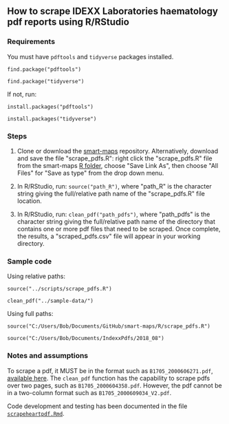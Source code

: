 ## How to scrape IDEXX Laboratories haematology pdf reports using R/RStudio

### Requirements

You must have `pdftools` and `tidyverse` packages installed.

`find.package("pdftools")`

`find.package("tidyverse")`

If not, run:

`install.packages("pdftools")`

`install.packages("tidyverse")`

### Steps

1.  Clone or download the [smart-maps](https://github.com/HealthHackAu2018/smart-maps) repository. Alternatively, download and save the file "scrape_pdfs.R": right click the "scrape_pdfs.R" file from the smart-maps [R folder](https://github.com/HealthHackAu2018/smart-maps/tree/master/R), choose "Save Link As", then choose "All Files" for "Save as type" from the drop down menu.

2. In R/RStudio, run: `source("path_R")`, where "path_R" is the character string giving the full/relative path name of the "scrape_pdfs.R" file location.

3. In R/RStudio, run: `clean_pdf("path_pdfs")`, where "path_pdfs" is the character string giving the full/relative path name of the directory that contains one or more pdf files that need to be scraped. Once complete, the results, a "scraped_pdfs.csv" file will appear in your working directory.

### Sample code

Using relative paths:

`source("../scripts/scrape_pdfs.R")`

`clean_pdf("../sample-data/")`

Using full paths:

`source("C:/Users/Bob/Documents/GitHub/smart-maps/R/scrape_pdfs.R")`

`source("C:/Users/Bob/Documents/IndexxPdfs/2018_08")`

### Notes and assumptions

To scrape a pdf, it MUST be in the format such as `B1705_2000606271.pdf`, [available here](https://github.com/HealthHackAu2018/smart-maps/tree/master/sample-data). The `clean_pdf` function has the capability to scrape pdfs over two pages, such as `B1705_2000604358.pdf`. However, the pdf cannot be in a two-column format such as `B1705_2000609034_V2.pdf`.

Code development and testing has been documented in the file [`scrapeheartpdf.Rmd`](https://github.com/HealthHackAu2018/smart-maps/blob/master/R/scrapeheartpdf.Rmd).
